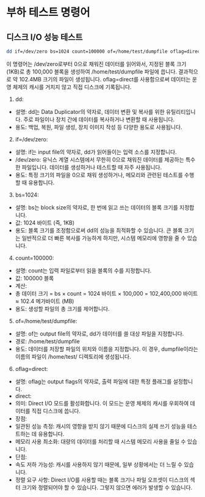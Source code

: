 # 부하 테스트 명령어 


## 디스크 I/O 성능 테스트
```sh
dd if=/dev/zero bs=1024 count=100000 of=/home/test/dumpfile oflag=direct
```
이 명령어는 /dev/zero로부터 0으로 채워진 데이터를 읽어와서, 지정된 블록 크기(1KB)로 총 100,000 블록을 생성하여 /home/test/dumpfile 파일에 씁니다. 결과적으로 약 102.4MB 크기의 파일이 생성됩니다. oflag=direct를 사용함으로써 데이터는 운영 체제의 캐시를 거치지 않고 직접 디스크에 기록됩니다.

1.	dd:
-	설명: dd는 Data Duplicator의 약자로, 데이터 변환 및 복사를 위한 유틸리티입니다. 주로 파일이나 장치 간에 데이터를 복사하거나 변환할 때 사용됩니다.
-	용도: 백업, 복원, 파일 생성, 장치 이미지 작성 등 다양한 용도로 사용됩니다.
2.	if=/dev/zero:
-	설명: if는 input file의 약자로, dd가 읽어들이는 입력 소스를 지정합니다.
-	/dev/zero: 유닉스 계열 시스템에서 무한히 0으로 채워진 데이터를 제공하는 특수한 파일입니다. 데이터를 생성하거나 테스트할 때 자주 사용됩니다.
-	용도: 특정 크기의 파일을 0으로 채워 생성하거나, 메모리와 관련된 테스트를 수행할 때 유용합니다.
3.	bs=1024:
-	설명: bs는 block size의 약자로, 한 번에 읽고 쓰는 데이터의 블록 크기를 지정합니다.
-	값: 1024 바이트 (즉, 1KB)
-	용도: 블록 크기를 조정함으로써 dd의 성능을 최적화할 수 있습니다. 큰 블록 크기는 일반적으로 더 빠른 복사를 가능하게 하지만, 시스템 메모리에 영향을 줄 수 있습니다.
4.	count=100000:
-	설명: count는 입력 파일로부터 읽을 블록의 수를 지정합니다.
-	값: 100000 블록
-	계산:
-	총 데이터 크기 = bs × count = 1024 바이트 × 100,000 = 102,400,000 바이트 ≈ 102.4 메가바이트 (MB)
-	용도: 생성할 파일의 총 크기를 제어합니다.
5.	of=/home/test/dumpfile:
-	설명: of는 output file의 약자로, dd가 데이터를 쓸 대상 파일을 지정합니다.
-	경로: /home/test/dumpfile
-	용도: 데이터를 저장할 파일의 위치와 이름을 지정합니다. 이 경우, dumpfile이라는 이름의 파일이 /home/test/ 디렉토리에 생성됩니다.
6.	oflag=direct:
-	설명: oflag는 output flags의 약자로, 출력 파일에 대한 특정 플래그를 설정합니다.
-	direct:
-	의미: Direct I/O 모드를 활성화합니다. 이 모드는 운영 체제의 캐시를 우회하여 데이터를 직접 디스크에 씁니다.
-	장점:
-	일관된 성능 측정: 캐시의 영향을 받지 않기 때문에 디스크의 실제 쓰기 성능을 테스트하는 데 유용합니다.
-	메모리 사용 최소화: 대량의 데이터를 처리할 때 시스템 메모리 사용을 줄일 수 있습니다.
-	단점:
-	속도 저하 가능성: 캐시를 사용하지 않기 때문에, 일부 상황에서는 더 느릴 수 있습니다.
-	정렬 요구 사항: Direct I/O를 사용할 때는 블록 크기나 파일 오프셋이 디스크의 섹터 크기와 정렬되어야 할 수 있습니다. 그렇지 않으면 에러가 발생할 수 있습니다.